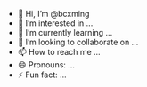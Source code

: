 - 👋 Hi, I’m @bcxming
- 👀 I’m interested in ...
- 🌱 I’m currently learning ...
- 💞️ I’m looking to collaborate on ...
- 📫 How to reach me ...
- 😄 Pronouns: ...
- ⚡ Fun fact: ...

<!---
bcxming/bcxming is a ✨ special ✨ repository because its `README.md` (this file) appears on your GitHub profile.
You can click the Preview link to take a look at your changes.
--->
